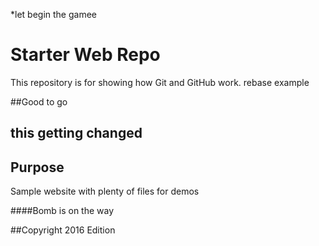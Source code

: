 *let begin the gamee

# Starter Web Repo

This repository is for showing how Git and GitHub work. rebase example


##Good to go

## this getting changed

## Purpose

Sample website with plenty of files for demos

####Bomb is on the way

##Copyright 2016 Edition
